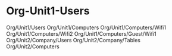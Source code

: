 # Org-Unit1-Users
Org/Unit1/Users Org/Unit1/Computers Org/Unit1/Computers/Wifi1 Org/Unit1/Computers/Wifi2 Org/Unit1/Computers/Guest/Wifi1 Org/Unit2/Company/Users Org/Unit2/Company/Tables Org/Unit2/Computers
